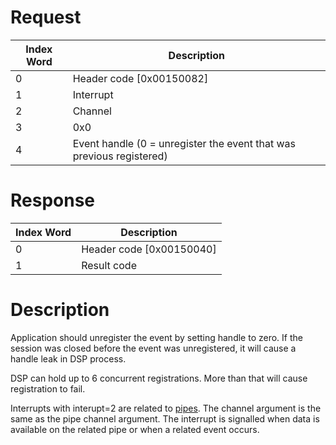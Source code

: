 # Request

| Index Word | Description                                                          |
|------------|----------------------------------------------------------------------|
| 0          | Header code \[0x00150082\]                                           |
| 1          | Interrupt                                                            |
| 2          | Channel                                                              |
| 3          | 0x0                                                                  |
| 4          | Event handle (0 = unregister the event that was previous registered) |

# Response

| Index Word | Description                |
|------------|----------------------------|
| 0          | Header code \[0x00150040\] |
| 1          | Result code                |

# Description

Application should unregister the event by setting handle to zero. If
the session was closed before the event was unregistered, it will cause
a handle leak in DSP process.

DSP can hold up to 6 concurrent registrations. More than that will cause
registration to fail.

Interrupts with interupt=2 are related to
[pipes](DSP:WriteProcessPipe "wikilink"). The channel argument is the
same as the pipe channel argument. The interrupt is signalled when data
is available on the related pipe or when a related event occurs.